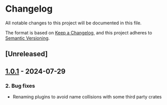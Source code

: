 # Changelog
All notable changes to this project will be documented in this file.

The format is based on [Keep a Changelog](https://keepachangelog.com/en/1.0.0/),
and this project adheres to [Semantic Versioning](https://semver.org/spec/v2.0.0.html).

## [Unreleased]

## [1.0.1](https://github.com/Cobalt-Reactor/cobalt-reactor/compare/reactor_serial-v1.0.0...reactor_serial-v1.0.1) - 2024-07-29

### 2. Bug fixes
- Renaming plugins to avoid name collisions with some third party crates
